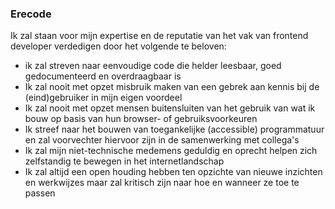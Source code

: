### Erecode

Ik zal staan voor mijn expertise en de reputatie van het vak van frontend developer verdedigen door het volgende te beloven:

- ik zal streven naar eenvoudige code die helder leesbaar, goed gedocumenteerd en overdraagbaar is
- Ik zal nooit met opzet misbruik maken van een gebrek aan kennis bij de (eind)gebruiker in mijn eigen voordeel
- Ik zal nooit met opzet mensen buitensluiten van het gebruik van wat ik bouw op basis van hun browser- of gebruiksvoorkeuren
- Ik streef naar het bouwen van toegankelijke (accessible) programmatuur en zal voorvechter hiervoor zijn in de samenwerking met collega's
- Ik zal mijn niet-technische medemens geduldig en oprecht helpen zich zelfstandig te bewegen in het internetlandschap
- Ik zal altijd een open houding hebben ten opzichte van nieuwe inzichten en werkwijzes maar zal kritisch zijn naar hoe en wanneer ze toe te passen